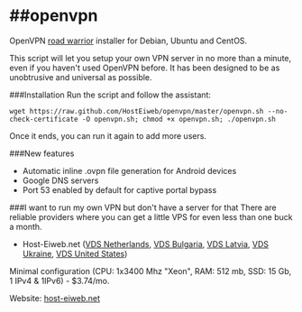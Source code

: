 ##openvpn
=========

OpenVPN [road warrior](https://en.wikipedia.org/wiki/Road_warrior_%28computing%29) installer for Debian, Ubuntu and CentOS.

This script will let you setup your own VPN server in no more than a minute, even if you haven't used OpenVPN before. It has been designed to be as unobtrusive and universal as possible.

###Installation
Run the script and follow the assistant:

`wget https://raw.github.com/HostEiweb/openvpn/master/openvpn.sh --no-check-certificate -O openvpn.sh; chmod +x openvpn.sh; ./openvpn.sh`

Once it ends, you can run it again to add more users.

###New features
- Automatic inline .ovpn file generation for Android devices
- Google DNS servers
- Port 53 enabled by default for captive portal bypass

###I want to run my own VPN but don't have a server for that
There are reliable providers where you can get a little VPS for even less than one buck a month.

- Host-Eiweb.net ([VDS Netherlands](http://host-eiweb.net/vds-netherlands.html), [VDS Bulgaria](http://host-eiweb.net/vds-bulgaria.html), [VDS Latvia](http://host-eiweb.net/vds-latvia.html), [VDS Ukraine](http://host-eiweb.net/vds-ukraine.html), [VDS United States](http://host-eiweb.net/vds-usa.html))

Minimal configuration (CPU: 1x3400 Mhz "Xeon", RAM: 512 mb, SSD: 15 Gb, 1 IPv4 & 1IPv6) - $3.74/mo.

Website: [host-eiweb.net](http://host-eiweb.net/) 
